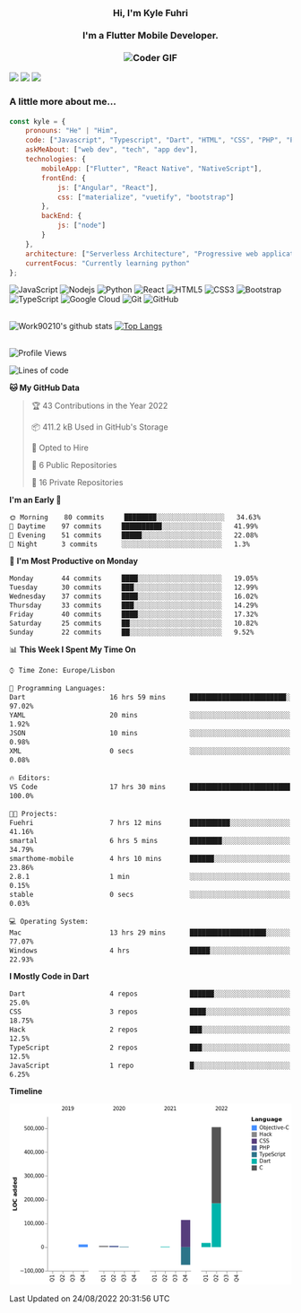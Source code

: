 
<h3 align="center">
  <abc>
    <br />Hi, I'm Kyle Fuhri<br />
    <br />
    I'm a Flutter Mobile Developer. <br />
    <br />
    <img
      src="https://media.giphy.com/media/SWoSkN6DxTszqIKEqv/giphy.gif"
      alt="Coder GIF"
      width="500"
      height="400"
    />
  </abc>
</h3>
<img src="https://img.shields.io/badge/Flutter%20-%2302569B.svg?&style=for-the-badge&logo=Flutter&logoColor=white" />
<img src="https://img.shields.io/badge/angular%20-%23DD0031.svg?&style=for-the-badge&logo=angular&logoColor=white"/>
<img src="https://img.shields.io/badge/react%20-%2320232a.svg?&style=for-the-badge&logo=react&logoColor=%2361DAFB"/>

<h3>A little more about me...  </h3>

```javascript
const kyle = {
    pronouns: "He" | "Him",
    code: ["Javascript", "Typescript", "Dart", "HTML", "CSS", "PHP", "Python"],
    askMeAbout: ["web dev", "tech", "app dev"],
    technologies: {
        mobileApp: ["Flutter", "React Native", "NativeScript"],
        frontEnd: {
            js: ["Angular", "React"],
            css: ["materialize", "vuetify", "bootstrap"]
        },
        backEnd: {
            js: ["node"]
        }
    },
    architecture: ["Serverless Architecture", "Progressive web applications", "Single page applications"],
    currentFocus: "Currently learning python"
};
```

![JavaScript](https://img.shields.io/badge/-JavaScript-black?style=flat-square&logo=javascript)
![Nodejs](https://img.shields.io/badge/-Nodejs-black?style=flat-square&logo=Node.js)
![Python](https://img.shields.io/badge/-Python-black?style=flat-square&logo=Python)
![React](https://img.shields.io/badge/-React-black?style=flat-square&logo=react)
![HTML5](https://img.shields.io/badge/-HTML5-E34F26?style=flat-square&logo=html5&logoColor=white)
![CSS3](https://img.shields.io/badge/-CSS3-1572B6?style=flat-square&logo=css3)
![Bootstrap](https://img.shields.io/badge/-Bootstrap-563D7C?style=flat-square&logo=bootstrap)
![TypeScript](https://img.shields.io/badge/-TypeScript-007ACC?style=flat-square&logo=typescript)
![Google Cloud](https://img.shields.io/badge/Google%20Cloud-black?style=flat-square&logo=google-cloud)
![Git](https://img.shields.io/badge/-Git-black?style=flat-square&logo=git)
![GitHub](https://img.shields.io/badge/-GitHub-181717?style=flat-square&logo=github)
</br>
</br>


![Work90210's github stats](https://github-readme-stats-work90210.vercel.app/api?username=work90210)
[![Top Langs](https://github-readme-stats-work90210.vercel.app/api/top-langs/?username=work90210)](https://github.com/work90210/github-readme-stats)
</br>
</br>
<!--START_SECTION:waka-->
![Profile Views](http://img.shields.io/badge/Profile%20Views-1-blue)

![Lines of code](https://img.shields.io/badge/From%20Hello%20World%20I%27ve%20Written-588%20Thousand%20lines%20of%20code-blue)

**🐱 My GitHub Data** 

> 🏆 43 Contributions in the Year 2022
 > 
> 📦 411.2 kB Used in GitHub's Storage 
 > 
> 💼 Opted to Hire
 > 
> 📜 6 Public Repositories 
 > 
> 🔑 16 Private Repositories  
 > 
**I'm an Early 🐤** 

```text
🌞 Morning    80 commits     ████████░░░░░░░░░░░░░░░░░   34.63% 
🌆 Daytime    97 commits     ██████████░░░░░░░░░░░░░░░   41.99% 
🌃 Evening    51 commits     █████░░░░░░░░░░░░░░░░░░░░   22.08% 
🌙 Night      3 commits      ░░░░░░░░░░░░░░░░░░░░░░░░░   1.3%

```
📅 **I'm Most Productive on Monday** 

```text
Monday       44 commits     ████░░░░░░░░░░░░░░░░░░░░░   19.05% 
Tuesday      30 commits     ███░░░░░░░░░░░░░░░░░░░░░░   12.99% 
Wednesday    37 commits     ████░░░░░░░░░░░░░░░░░░░░░   16.02% 
Thursday     33 commits     ███░░░░░░░░░░░░░░░░░░░░░░   14.29% 
Friday       40 commits     ████░░░░░░░░░░░░░░░░░░░░░   17.32% 
Saturday     25 commits     ██░░░░░░░░░░░░░░░░░░░░░░░   10.82% 
Sunday       22 commits     ██░░░░░░░░░░░░░░░░░░░░░░░   9.52%

```


📊 **This Week I Spent My Time On** 

```text
⌚︎ Time Zone: Europe/Lisbon

💬 Programming Languages: 
Dart                     16 hrs 59 mins      ████████████████████████░   97.02% 
YAML                     20 mins             ░░░░░░░░░░░░░░░░░░░░░░░░░   1.92% 
JSON                     10 mins             ░░░░░░░░░░░░░░░░░░░░░░░░░   0.98% 
XML                      0 secs              ░░░░░░░░░░░░░░░░░░░░░░░░░   0.08%

🔥 Editors: 
VS Code                  17 hrs 30 mins      █████████████████████████   100.0%

🐱‍💻 Projects: 
Fuehri                   7 hrs 12 mins       ██████████░░░░░░░░░░░░░░░   41.16% 
smartal                  6 hrs 5 mins        ████████░░░░░░░░░░░░░░░░░   34.79% 
smarthome-mobile         4 hrs 10 mins       ██████░░░░░░░░░░░░░░░░░░░   23.86% 
2.8.1                    1 min               ░░░░░░░░░░░░░░░░░░░░░░░░░   0.15% 
stable                   0 secs              ░░░░░░░░░░░░░░░░░░░░░░░░░   0.03%

💻 Operating System: 
Mac                      13 hrs 29 mins      ███████████████████░░░░░░   77.07% 
Windows                  4 hrs               █████░░░░░░░░░░░░░░░░░░░░   22.93%

```

**I Mostly Code in Dart** 

```text
Dart                     4 repos             ██████░░░░░░░░░░░░░░░░░░░   25.0% 
CSS                      3 repos             ████░░░░░░░░░░░░░░░░░░░░░   18.75% 
Hack                     2 repos             ███░░░░░░░░░░░░░░░░░░░░░░   12.5% 
TypeScript               2 repos             ███░░░░░░░░░░░░░░░░░░░░░░   12.5% 
JavaScript               1 repo              █░░░░░░░░░░░░░░░░░░░░░░░░   6.25%

```


**Timeline**

![Chart not found](https://raw.githubusercontent.com/Work90210/Work90210/main/charts/bar_graph.png) 


 Last Updated on 24/08/2022 20:31:56 UTC
<!--END_SECTION:waka-->
